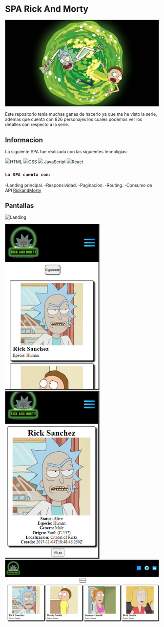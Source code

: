 # SPA Rick And Morty

<img src="./Imagen/imagen1.png"/>

Este repositorio tenia muchas ganas de hacerlo ya que me he visto la serie, ademas que cuenta con 826 personajes los cuales podemos ver los detalles con respecto a la serie.

## Informacion

La siguiente SPA fue realizada con las siguientes tecnoligias:

<img src="https://img.icons8.com/color/48/000000/html-5--v1.png"/>HTML
<img src="https://img.icons8.com/color/48/000000/css3.png"/>CSS
<img src="https://img.icons8.com/color/50/000000/javascript--v1.png"/> JavaScript
<img src="https://img.icons8.com/office/40/000000/react.png"/>React

### `La SPA cuenta con:`

-Landing principal.
-Responsividad.
-Paginacion.
-Routing.
-Consumo de API [RickandMorty](https://rickandmortyapi.com/)


## Pantallas

![Landing](http://g.recordit.co/PS4qJmBMYf.gif)

<img src="./Imagen/pantalla1.png"/>

<img src="./Imagen/pantalla2.png"/>

<img src="./Imagen/pantalla3.png"/>


